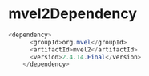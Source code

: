# mvel2Dependency

```java
<dependency>
      <groupId>org.mvel</groupId>
      <artifactId>mvel2</artifactId>
      <version>2.4.14.Final</version>
    </dependency>
```
